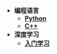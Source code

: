 * **编程语言**
    * [**Python**](Python/README)
    * [**C++**](C++/README)
* **深度学习**
    * [**入门学习**](Note/DeepLearning/README)